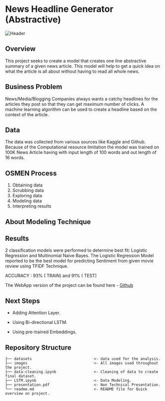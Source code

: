 



# News Headline Generator (Abstractive)
![Header](https://github.com/avithekkc/movie-reviews-sentiment-analysis/blob/main/images/p5-header.jpg?raw=true)
## Overview
This project seeks to create a model that creates one line abstractive summary of a given news article. This model will help to get a quick idea on what the article is all about without having to read all whole news.


## Business Problem
News/Media/Blogging Companies always wants a catchy headlines for the articles they post so that they can get maximum number of clicks. A machine learning algorithm can be used to create a headline based on the context of the article.

## Data
The data was collected from various sources like Kaggle and Github.
Because of the Computational resource limitation the model was trained on 100K News Article having with input length of 100 words and out length of 16 words.

## OSMEN Process
 1. Obtaining data
 2. Scrubbing data
 3. Exploring data
 4. Modeling data
 5. Interpreting results
 
 
## About Modeling Technique


##  Results
2 classification models were performed to determine best fit:
Logistic Regression and Multinomial Naive Bayes.
The Logistic Regression Model reported to be the best model for predicting Sentiment from given movie review using TFIDF Technique.

ACCURACY : 93%  ( TRAIN) and 91%  ( TEST)

The WebApp version of the project can be found here - [Github](https://github.com/avithekkc/news-headline-web-app)

##  Next Steps
-   Adding Attention Layer.
    
-   Using Bi-directional LSTM.
    
-   Using pre-trained Embeddings.


##   Repository Structure
```
├── datasets                            <- data used for the analysis.
├── images                              <- All images used throughout the project.
├── data-cleaning.ipynb                 <- Cleaning of data to create final dataset.
├── LSTM.ipynb                          <- Data Modeling.
├── presentation.pdf                    <- Non Technical Presentation.
└── readme.md                           <- README file for Quick overview on project.
```
